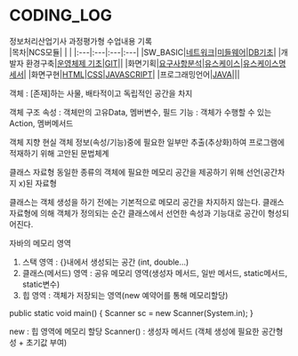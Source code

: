# CODING_LOG
정보처리산업기사 과정평가형 수업내용 기록 <br>
|목차|NCS모듈| | |
|:---|:---|:---|:---|
|SW_BASIC|[네트워크](./SW_BASIC/네트워크)|[미들웨어](./SW_BASIC/미들웨어)|[DB기초](./SW_BASIC/DB기초)|
|개발자 환경구축|[운영체제 기초](./개발자_환경구축/리눅스)|[GIT](./개발자_환경구축/GIT)||
|화면기획|[요구사항분석](./화면기획/요구사항분석)|[유스케이스](./화면기획/유스케이스)|[유스케이스명세서](./화면기획/유스케이스명세서)|
|화면구현|[HTML](./화면구현/HTML)|[CSS](./화면구현/CSS)|[JAVASCRIPT](./화면구현/JS)|
|프로그래밍언어|[JAVA](./프로그래밍언어/JAVA)|||

객체 : [존재]하는 사물, 배타적이고 독립적인 공간을 차지

객체 구조
속성 : 객체만의 고유Data, 멤버변수, 필드
기능 : 객체가 수행할 수 있는 Action, 멤버메서드

객체 지향
현실 객체 정보(속성/기능)중에 필요한 일부만 추출(추상화)하여 프로그램에 적재하기 위해 고안된 문법체계

클래스 자료형
동일한 종류의 객체에 필요한 메모리 공간을 제공하기 위해 선언(공간차지 x)된 자료형

클래스는 객체 생성을 하기 전에는 기본적으로 메모리 공간을 차지하지 않는다.
클래스 자료형에 의해 객체가 정의되는 순간 클래스에서 선언한 속성과 기능대로 공간이 형성되어진다.

자바의 메모리 영역
1) 스택 영역 : {}내에서 생성되는 공간 (int, double...)
2) 클래스(메서드) 영역 : 공유 메모리 영역(생성자 메서드, 일반 메서드, static메서드, static변수)
3) 힙 영역 : 객체가 저장되는 영역(new 예약어를 통해 메모리할당)

public static void main() {
	Scanner sc = new Scanner(System.in);
}

new : 힙 영역에 메모리 할당
Scanner() : 생성자 메서드 (객체 생성에 필요한 공간형성 + 초기값 부여)









